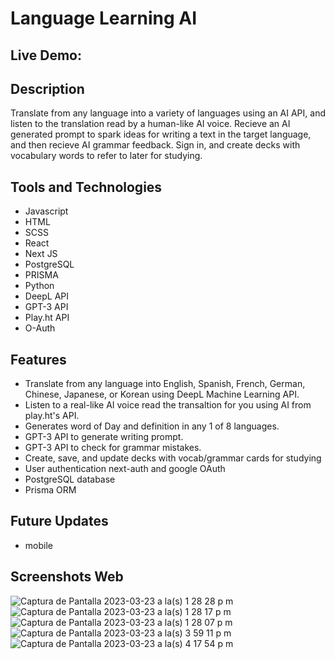 # Language Learning AI
## Live Demo:
## Description
Translate from any language into a variety of languages using an AI API, and listen to the translation read by a human-like AI voice. Recieve an AI generated prompt to spark ideas for writing a text in the target language, and then recieve AI grammar feedback. Sign in, and create decks with vocabulary words to refer to later for studying. 
## Tools and Technologies 
- Javascript 
- HTML
- SCSS
- React
- Next JS
- PostgreSQL
- PRISMA
- Python
- DeepL API
- GPT-3 API
- Play.ht API
- O-Auth
## Features 
 - Translate from any language into English, Spanish, French, German, Chinese, Japanese, or Korean using DeepL Machine Learning API.
 - Listen to a real-like AI voice read the transaltion for you using AI from play.ht's API.
 - Generates word of Day and definition in any 1 of 8 languages.
 - GPT-3 API to generate writing prompt.
 - GPT-3 API to check for grammar mistakes.
 - Create, save, and update decks with vocab/grammar cards for studying
 - User authentication next-auth and google OAuth
 - PostgreSQL database 
 - Prisma ORM
## Future Updates
- mobile
## Screenshots Web
![Captura de Pantalla 2023-03-23 a la(s) 1 28 28 p m](https://user-images.githubusercontent.com/75180391/227316112-ad62971a-135a-4eb7-8b68-f18845a8a611.jpg)
![Captura de Pantalla 2023-03-23 a la(s) 1 28 17 p m](https://user-images.githubusercontent.com/75180391/227316239-c1de2971-dd16-4b05-bb0f-8fc8f583b87e.jpg)
![Captura de Pantalla 2023-03-23 a la(s) 1 28 07 p m](https://user-images.githubusercontent.com/75180391/227316332-caee91eb-0022-4d84-a60d-0ec06dd3dbe7.jpg)
![Captura de Pantalla 2023-03-23 a la(s) 3 59 11 p m](https://user-images.githubusercontent.com/75180391/227337547-42ed7d19-ab54-4777-acf4-983f96774400.jpg)
![Captura de Pantalla 2023-03-23 a la(s) 4 17 54 p m](https://user-images.githubusercontent.com/75180391/227342866-af93960b-ed45-43aa-8c09-8a02e4bfeb2a.jpg)

